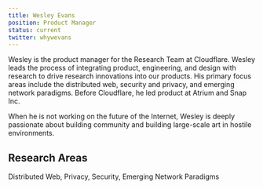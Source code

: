 ```yaml
---
title: Wesley Evans 
position: Product Manager
status: current
twitter: whywevans
---
```

Wesley is the product manager for the Research Team at Cloudflare. Wesley leads the process of integrating product, engineering, and design with research to drive research innovations into our products. His primary focus areas include the distributed web, security and privacy, and emerging network paradigms. Before Cloudflare, he led product at Atrium and Snap Inc. 

When he is not working on the future of the Internet, Wesley is deeply passionate about building community and building large-scale art in hostile environments. 

## Research Areas 
Distributed Web, Privacy, Security, Emerging Network Paradigms